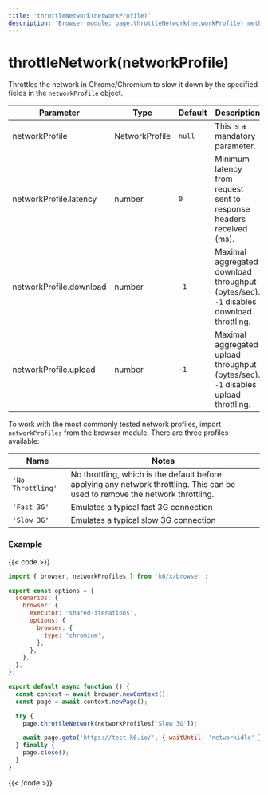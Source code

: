 ```yaml
---
title: 'throttleNetwork(networkProfile)'
description: 'Browser module: page.throttleNetwork(networkProfile) method'
---
```


# throttleNetwork(networkProfile)

Throttles the network in Chrome/Chromium to slow it down by the specified fields in the `networkProfile` object.

| Parameter               | Type           | Default | Description                                                                            |
| ----------------------- | -------------- | ------- | -------------------------------------------------------------------------------------- |
| networkProfile          | NetworkProfile | `null`  | This is a mandatory parameter.                                                         |
| networkProfile.latency  | number         | `0`     | Minimum latency from request sent to response headers received (ms).                   |
| networkProfile.download | number         | `-1`    | Maximal aggregated download throughput (bytes/sec). `-1` disables download throttling. |
| networkProfile.upload   | number         | `-1`    | Maximal aggregated upload throughput (bytes/sec). `-1` disables upload throttling.     |

To work with the most commonly tested network profiles, import `networkProfiles` from the browser module. There are three profiles available:

| Name              | Notes                                                                                                                          |
| ----------------- | ------------------------------------------------------------------------------------------------------------------------------ |
| `'No Throttling'` | No throttling, which is the default before applying any network throttling. This can be used to remove the network throttling. |
| `'Fast 3G'`       | Emulates a typical fast 3G connection                                                                                          |
| `'Slow 3G'`       | Emulates a typical slow 3G connection                                                                                          |

### Example

{{< code >}}

```javascript
import { browser, networkProfiles } from 'k6/x/browser';

export const options = {
  scenarios: {
    browser: {
      executor: 'shared-iterations',
      options: {
        browser: {
          type: 'chromium',
        },
      },
    },
  },
};

export default async function () {
  const context = await browser.newContext();
  const page = await context.newPage();

  try {
    page.throttleNetwork(networkProfiles['Slow 3G']);

    await page.goto('https://test.k6.io/', { waitUntil: 'networkidle' });
  } finally {
    page.close();
  }
}
```

{{< /code >}}
